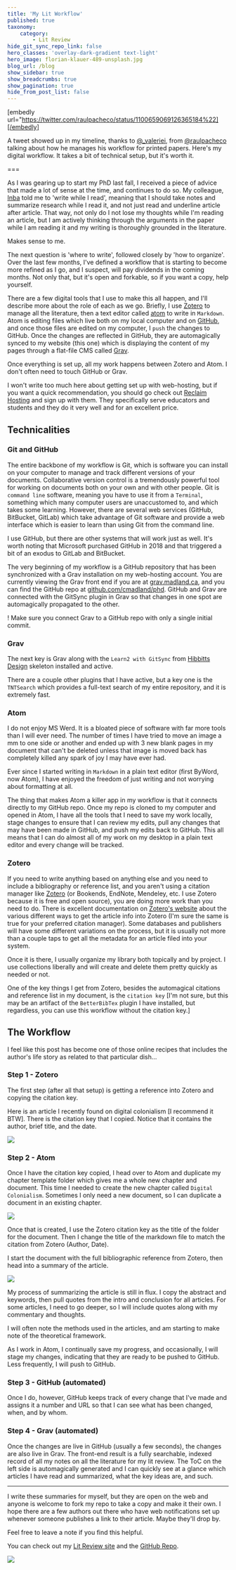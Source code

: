 ```yaml
---
title: 'My Lit Workflow'
published: true
taxonomy:
    category:
        - Lit Review
hide_git_sync_repo_link: false
hero_classes: 'overlay-dark-gradient text-light'
hero_image: florian-klauer-489-unsplash.jpg
blog_url: /blog
show_sidebar: true
show_breadcrumbs: true
show_pagination: true
hide_from_post_list: false
---
```


[embedly url="https://twitter.com/raulpacheco/status/1100659069126365184%22][/embedly]

A tweet showed up in my timeline, thanks to [@_valeriei](https://twitter.com/_valeriei), from [@raulpacheco](https://twitter.com/raulpacheco) talking about how he manages his workflow for printed papers. Here's my digital workflow. It takes a bit of technical setup, but it's worth it.

===

As I was gearing up to start my PhD last fall, I received a piece of advice that made a lot of sense at the time, and continues to do so. My colleague, [Inba](https://twitter.com/inbakehoe) told me to 'write while I read', meaning that I should take notes and summarize research while I read it, and not just read and underline article after article. That way, not only do I not lose my thoughts while I'm reading an article, but I am actively thinking through the arguments in the paper while I am reading it and my writing is thoroughly grounded in the literature.

Makes sense to me.

The next question is 'where to write', followed closely by 'how to organize'. Over the last few months, I've defined a workflow that is starting to become more refined as I go, and I suspect, will pay dividends in the coming months. Not only that, but it's open and forkable, so if you want a copy, help yourself.

There are a few digital tools that I use to make this all happen, and I'll describe more about the role of each as we go. Briefly, I use [Zotero](https://zotero.org) to manage all the literature, then a text editor called [atom](https://atom.io) to write in `Markdown`. Atom is editing files which live both on my local computer and on [GitHub](https://github.com), and once those files are edited on my computer, I `push` the changes to GitHub. Once the changes are reflected in GitHub, they are automagically synced to my website (this one) which is displaying the content of my pages through a flat-file CMS called [Grav](https://getgrav.org).

Once everything is set up, all my work happens between Zotero and Atom. I don't often need to touch GitHub or Grav.

I won't write too much here about getting set up with web-hosting, but if you want a quick recommendation, you should go check out [Reclaim Hosting](https://reclaimhosting.com) and sign up with them. They specifically serve educators and students and they do it very well and for an excellent price.

## Technicalities

### Git and GitHub

The entire backbone of my workflow is Git, which is software you can install on your computer to manage and track different versions of your documents. Collaborative version control is a tremendously powerful tool for working on documents both on your own and with other people. Git is `command line` software, meaning you have to use it from a `Terminal`, something which many computer users are unaccustomed to, and which takes some learning. However, there are several web services (GitHub, BitBucket, GitLab) which take advantage of Git software and provide a web interface which is easier to learn than using Git from the command line.

I use GitHub, but there are other systems that will work just as well. It's worth noting that Microsoft purchased GitHub in 2018 and that triggered a bit of an exodus to GitLab and BitBucket.

The very beginning of my workflow is a GitHub repository that has been synchronized with a Grav installation on my web-hosting account. You are currently viewing the Grav front end if you are at [grav.madland.ca](https://grav.madland.ca), and you can find the GitHub repo at [github.com/cmadland/phd](https://github.com/cmadland/phd). GitHub and Grav are connected with the GitSync plugin in Grav so that changes in one spot are automagically propagated to the other.

! Make sure you connect Grav to a GitHub repo with only a single initial commit.


### Grav

The next key is Grav along with the `Learn2 with GitSync` from [Hibbitts Design](https://demo.hibbittsdesign.org/grav-learn2-git-sync/) skeleton installed and active.

There are a couple other plugins that I have active, but a key one is the `TNTSearch` which provides a full-text search of my entire repository, and it is extremely fast.

### Atom

I do not enjoy MS Werd. It is a bloated piece of software with far more tools than I will ever need. The number of times I have tried to move an image a mm to one side or another and ended up with 3 new blank pages in my document that can't be deleted unless that image is moved back has completely killed any spark of joy I may have ever had.

Ever since I started writing in `Markdown` in a plain text editor (first ByWord, now Atom), I have enjoyed the freedom of just writing and not worrying about formatting at all.

The thing that makes Atom a killer app in my workflow is that it connects directly to my GitHub repo. Once my repo is cloned to my computer and opened in Atom, I have all the tools that I need to save my work locally, stage changes to ensure that I can review my edits, pull any changes that may have been made in GitHub, and push my edits back to GitHub. This all means that I can do almost all of my work on my desktop in a plain text editor and every change will be tracked.

### Zotero

If you need to write anything based on anything else and you need to include a bibliography or reference list, and you aren't using a citation manager like [Zotero](https://zotero.org) (or Bookends, EndNote, Mendeley, etc. I use Zotero because it is free and open source), you are doing more work than you need to do. There is excellent documentation on [Zotero's website](https://www.zotero.org/support/getting_stuff_into_your_library) about the various different ways to get the article info into Zotero (I'm sure the same is true for your preferred citation manager). Some databases and publishers will have some different variations on the process, but it is usually not more than a couple taps to get all the metadata for an article filed into your system.

Once it is there, I usually organize my library both topically and by project. I use collections liberally and will create and delete them pretty quickly as needed or not.

One of the key things I get from Zotero, besides the automagical citations and reference list in my document, is the `citation key` [I'm not sure, but this may be an artifact of the `BetterBibTex` plugin I have installed, but regardless, you can use this workflow without the citation key.]

## The Workflow

I feel like this post has become one of those online recipes that includes the author's life story as related to that particular dish...

### Step 1 - Zotero

The first step (after all that setup) is getting a reference into Zotero and copying the citation key.

Here is an article I recently found on digital colonialism [I recommend it BTW]. There is the citation key that I copied. Notice that it contains the author, brief title, and the date.

![](workflow-1.png)

### Step 2 - Atom

Once I have the citation key copied, I head over to Atom and duplicate my chapter template folder which gives me a whole new chapter and document. This time I needed to create the new chapter called `Digital Colonialism`. Sometimes I only need a new document, so I can duplicate a document in an existing chapter.

![](workflow-2.png)

Once that is created, I use the Zotero citation key as the title of the folder for the document. Then I change the title of the markdown file to match the citation from Zotero (Author, Date).

I start the document with the full bibliographic reference from Zotero, then head into a summary of the article.

![](workflow-3.png)

My process of summarizing the article is still in flux. I copy the abstract and keywords, then pull quotes from the intro and conclusion for all articles. For some articles, I need to go deeper, so I will include quotes along with my commentary and thoughts.

I will often note the methods used in the articles, and am starting to make note of the theoretical framework.

As I work in Atom, I continually save my progress, and occasionally, I will stage my changes, indicating that they are ready to be pushed to GitHub. Less frequently, I will push to GitHub.

### Step 3 - GitHub (automated)
Once I do, however, GitHub keeps track of every change that I've made and assigns it a number and URL so that I can see what has been changed, when, and by whom.

### Step 4 - Grav (automated)

Once the changes are live in GitHub (usually a few seconds), the changes are also live in Grav. The front-end result is a fully searchable, indexed record of all my notes on all the literature for my lit review. The ToC on the left side is automagically generated and I can quickly see at a glance which articles I have read and summarized, what the key ideas are, and such.

---
I write these summaries for myself, but they are open on the web and anyone is welcome to fork my repo to take a copy and make it their own. I hope there are a few authors out there who have web notifications set up whenever someone publishes a link to their article. Maybe they'll drop by.

Feel free to leave a note if you find this helpful.

You can check out my [Lit Review site](https://lit.madland.ca) and the [GitHub Repo](https://github.com/cmadland/lit).

![](workflow-4.png)
